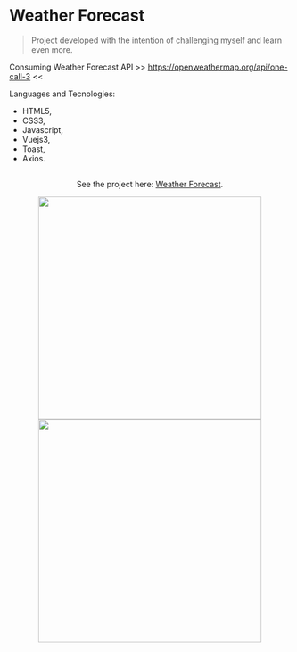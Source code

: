 # Weather Forecast

> Project developed with the intention of challenging myself and learn even more.

Consuming Weather Forecast  API >> https://openweathermap.org/api/one-call-3 <<

Languages and Tecnologies:

- HTML5,
- CSS3,
- Javascript,
- Vuejs3,
- Toast,
- Axios.

##

<div align='center'>
  
See the project here: [Weather Forecast](https://weather-forecast-vert-iota.vercel.app).

<img src="https://github.com/YoungC0DE/Weather-Forecast/assets/68437256/c74c0d1e-faf7-40d4-8344-c2f7f01f316d" width="400">
<img src="https://github.com/YoungC0DE/Weather-Forecast/assets/68437256/a052ec0f-550c-48a0-8b36-89d56d9b0ba2" width="400">
</div>
